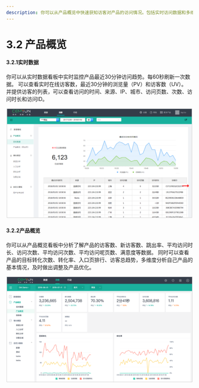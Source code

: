 ```yaml
---
description: 你可以从产品概览中快速获知访客对产品的访问情况。包括实时访问数据和多维度的访问分析概览。
---
```


# 3.2 产品概览

####  3.2.1实时数据

 你可以从实时数据看板中实时监控产品最近30分钟访问趋势。每60秒刷新一次数据。 可以查看实时在线访客数，最近30分钟的浏览量（PV）和访客数（UV）。 并提供访客的列表，可以查看访问的时间、来源、IP、城市、访问页数、次数、访问时长和访问ID。

![&#x5B9E;&#x65F6;&#x8BBF;&#x95EE;&#x6570;&#x636E;&#x8D8B;&#x52BF;&#x56FE;](../.gitbook/assets/image%20%2858%29.png)

#### 3.2.2产品概览

 你可以从产品概览看板中分析了解产品的访客数、新访客数、跳出率、平均访问时长、访问次数、平均访问次数、平均访问呢页数、满意度等数据。 同时可以查看产品的目标转化次数、转化率、入口页排行、访客总趋势，多维度分析自己产品的基本情况，及时做出调整及产品优化。

![&#x4EA7;&#x54C1;&#x6982;&#x89C8;&#x56FE;](../.gitbook/assets/image%20%2853%29.png)





